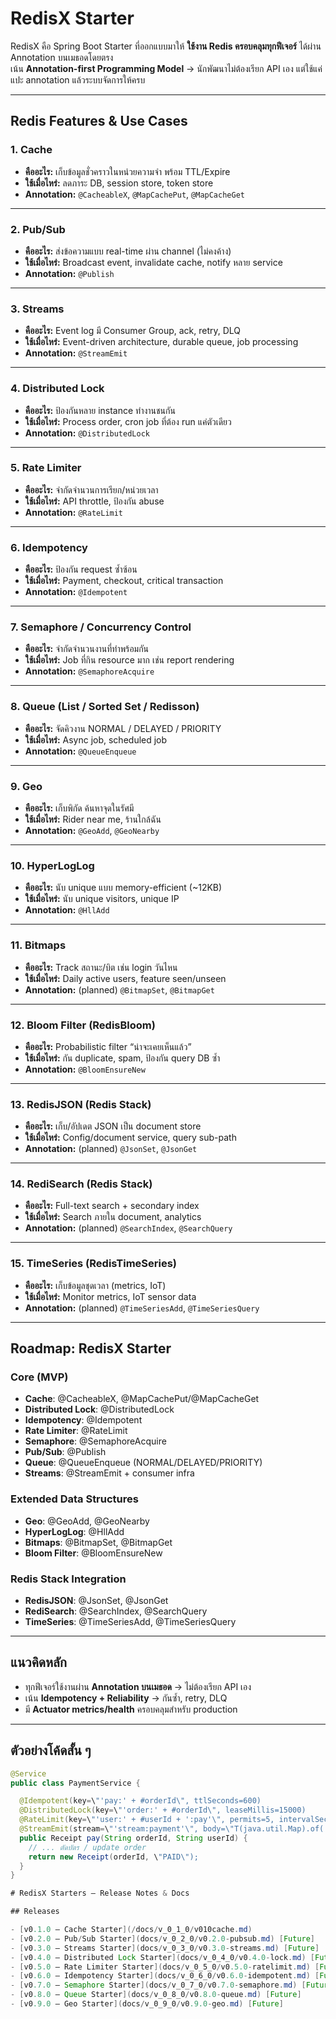 # RedisX Starter

RedisX คือ Spring Boot Starter ที่ออกแบบมาให้ **ใช้งาน Redis ครอบคลุมทุกฟีเจอร์** ได้ผ่าน Annotation บนเมธอดโดยตรง  
เน้น **Annotation-first Programming Model** → นักพัฒนาไม่ต้องเรียก API เอง แต่ใช้แค่แปะ annotation แล้วระบบจัดการให้ครบ

---

## Redis Features & Use Cases

### 1. Cache
- **คืออะไร:** เก็บข้อมูลชั่วคราวในหน่วยความจำ พร้อม TTL/Expire
- **ใช้เมื่อไหร่:** ลดภาระ DB, session store, token store
- **Annotation:** `@CacheableX`, `@MapCachePut`, `@MapCacheGet`

---

### 2. Pub/Sub
- **คืออะไร:** ส่งข้อความแบบ real-time ผ่าน channel (ไม่คงค้าง)
- **ใช้เมื่อไหร่:** Broadcast event, invalidate cache, notify หลาย service
- **Annotation:** `@Publish`

---

### 3. Streams
- **คืออะไร:** Event log มี Consumer Group, ack, retry, DLQ
- **ใช้เมื่อไหร่:** Event-driven architecture, durable queue, job processing
- **Annotation:** `@StreamEmit`

---

### 4. Distributed Lock
- **คืออะไร:** ป้องกันหลาย instance ทำงานชนกัน
- **ใช้เมื่อไหร่:** Process order, cron job ที่ต้อง run แค่ตัวเดียว
- **Annotation:** `@DistributedLock`

---

### 5. Rate Limiter
- **คืออะไร:** จำกัดจำนวนการเรียก/หน่วยเวลา
- **ใช้เมื่อไหร่:** API throttle, ป้องกัน abuse
- **Annotation:** `@RateLimit`

---

### 6. Idempotency
- **คืออะไร:** ป้องกัน request ซ้ำซ้อน
- **ใช้เมื่อไหร่:** Payment, checkout, critical transaction
- **Annotation:** `@Idempotent`

---

### 7. Semaphore / Concurrency Control
- **คืออะไร:** จำกัดจำนวนงานที่ทำพร้อมกัน
- **ใช้เมื่อไหร่:** Job ที่กิน resource มาก เช่น report rendering
- **Annotation:** `@SemaphoreAcquire`

---

### 8. Queue (List / Sorted Set / Redisson)
- **คืออะไร:** จัดคิวงาน NORMAL / DELAYED / PRIORITY
- **ใช้เมื่อไหร่:** Async job, scheduled job
- **Annotation:** `@QueueEnqueue`

---

### 9. Geo
- **คืออะไร:** เก็บพิกัด ค้นหาจุดในรัศมี
- **ใช้เมื่อไหร่:** Rider near me, ร้านใกล้ฉัน
- **Annotation:** `@GeoAdd`, `@GeoNearby`

---

### 10. HyperLogLog
- **คืออะไร:** นับ unique แบบ memory-efficient (~12KB)
- **ใช้เมื่อไหร่:** นับ unique visitors, unique IP
- **Annotation:** `@HllAdd`

---

### 11. Bitmaps
- **คืออะไร:** Track สถานะ/บิต เช่น login วันไหน
- **ใช้เมื่อไหร่:** Daily active users, feature seen/unseen
- **Annotation:** (planned) `@BitmapSet`, `@BitmapGet`

---

### 12. Bloom Filter (RedisBloom)
- **คืออะไร:** Probabilistic filter “น่าจะเคยเห็นแล้ว”  
- **ใช้เมื่อไหร่:** กัน duplicate, spam, ป้องกัน query DB ซ้ำ
- **Annotation:** `@BloomEnsureNew`

---

### 13. RedisJSON (Redis Stack)
- **คืออะไร:** เก็บ/อัปเดต JSON เป็น document store
- **ใช้เมื่อไหร่:** Config/document service, query sub-path
- **Annotation:** (planned) `@JsonSet`, `@JsonGet`

---

### 14. RediSearch (Redis Stack)
- **คืออะไร:** Full-text search + secondary index
- **ใช้เมื่อไหร่:** Search ภายใน document, analytics
- **Annotation:** (planned) `@SearchIndex`, `@SearchQuery`

---

### 15. TimeSeries (RedisTimeSeries)
- **คืออะไร:** เก็บข้อมูลชุดเวลา (metrics, IoT)
- **ใช้เมื่อไหร่:** Monitor metrics, IoT sensor data
- **Annotation:** (planned) `@TimeSeriesAdd`, `@TimeSeriesQuery`

---

## Roadmap: RedisX Starter

### Core (MVP)
- **Cache**: @CacheableX, @MapCachePut/@MapCacheGet  
- **Distributed Lock**: @DistributedLock  
- **Idempotency**: @Idempotent  
- **Rate Limiter**: @RateLimit  
- **Semaphore**: @SemaphoreAcquire  
- **Pub/Sub**: @Publish  
- **Queue**: @QueueEnqueue (NORMAL/DELAYED/PRIORITY)  
- **Streams**: @StreamEmit + consumer infra  

### Extended Data Structures
- **Geo**: @GeoAdd, @GeoNearby  
- **HyperLogLog**: @HllAdd  
- **Bitmaps**: @BitmapSet, @BitmapGet  
- **Bloom Filter**: @BloomEnsureNew  

### Redis Stack Integration
- **RedisJSON**: @JsonSet, @JsonGet  
- **RediSearch**: @SearchIndex, @SearchQuery  
- **TimeSeries**: @TimeSeriesAdd, @TimeSeriesQuery  

---

## แนวคิดหลัก
- ทุกฟีเจอร์ใช้งานผ่าน **Annotation บนเมธอด** → ไม่ต้องเรียก API เอง  
- เน้น **Idempotency + Reliability** → กันซ้ำ, retry, DLQ  
- มี **Actuator metrics/health** ครอบคลุมสำหรับ production  

---

## ตัวอย่างโค้ดสั้น ๆ

```java
@Service
public class PaymentService {

  @Idempotent(key=\"'pay:' + #orderId\", ttlSeconds=600)
  @DistributedLock(key=\"'order:' + #orderId\", leaseMillis=15000)
  @RateLimit(key=\"'user:' + #userId + ':pay'\", permits=5, intervalSeconds=1)
  @StreamEmit(stream=\"'stream:payment'\", body=\"T(java.util.Map).of('order',#orderId,'event','PAID')\")
  public Receipt pay(String orderId, String userId) {
    // ... ตัดบัตร / update order
    return new Receipt(orderId, \"PAID\");
  }
}

# RedisX Starters – Release Notes & Docs

## Releases 

- [v0.1.0 – Cache Starter](/docs/v_0_1_0/v010cache.md)
- [v0.2.0 – Pub/Sub Starter](docs/v_0_2_0/v0.2.0-pubsub.md) [Future]
- [v0.3.0 – Streams Starter](docs/v_0_3_0/v0.3.0-streams.md) [Future]
- [v0.4.0 – Distributed Lock Starter](docs/v_0_4_0/v0.4.0-lock.md) [Future]
- [v0.5.0 – Rate Limiter Starter](docs/v_0_5_0/v0.5.0-ratelimit.md) [Future]
- [v0.6.0 – Idempotency Starter](docs/v_0_6_0/v0.6.0-idempotent.md) [Future]
- [v0.7.0 – Semaphore Starter](docs/v_0_7_0/v0.7.0-semaphore.md) [Future]
- [v0.8.0 – Queue Starter](docs/v_0_8_0/v0.8.0-queue.md) [Future]
- [v0.9.0 – Geo Starter](docs/v_0_9_0/v0.9.0-geo.md) [Future]